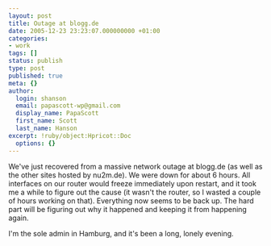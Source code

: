```yaml
---
layout: post
title: Outage at blogg.de
date: 2005-12-23 23:23:07.000000000 +01:00
categories:
- work
tags: []
status: publish
type: post
published: true
meta: {}
author:
  login: shanson
  email: papascott-wp@gmail.com
  display_name: PapaScott
  first_name: Scott
  last_name: Hanson
excerpt: !ruby/object:Hpricot::Doc
  options: {}
---
```

<p>We've just recovered from a massive network outage at blogg.de (as well as the other sites hosted by nu2m.de). We were down for about 6 hours. All interfaces on our router would freeze immediately upon restart, and it took me a while to figure out the cause (it wasn't the router, so I wasted a couple of hours working on that). Everything now seems to be back up. The hard part will be figuring out why it happened and keeping it from happening again.  </p>
<p>I'm the sole admin in Hamburg, and it's been a long, lonely evening.</p>
